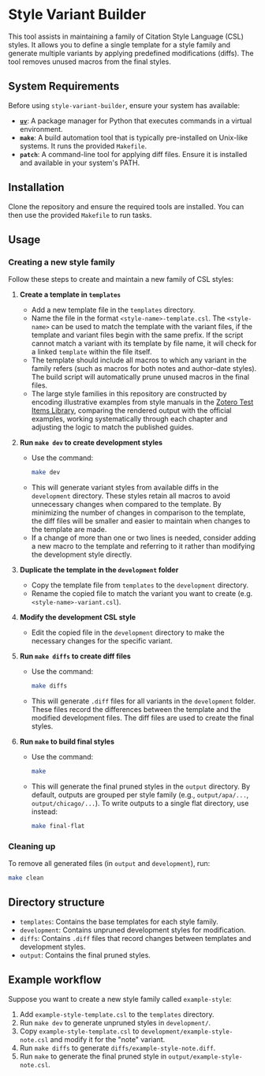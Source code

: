 # Style Variant Builder

This tool assists in maintaining a family of Citation Style Language (CSL) styles. It allows you to define a single template for a style family and generate multiple variants by applying predefined modifications (diffs). The tool removes unused macros from the final styles. 

## System Requirements

Before using `style-variant-builder`, ensure your system has available:

- [**`uv`**](https://docs.astral.sh/uv/): A package manager for Python that executes commands in a virtual environment.
- **`make`**: A build automation tool that is typically pre-installed on Unix-like systems. It runs the provided `Makefile`.
- **`patch`**: A command-line tool for applying diff files. Ensure it is installed and available in your system's PATH.

## Installation

Clone the repository and ensure the required tools are installed. You can then use the provided `Makefile` to run tasks.

## Usage

### Creating a new style family

Follow these steps to create and maintain a new family of CSL styles:

1. **Create a template in `templates`**
   - Add a new template file in the `templates` directory.
   - Name the file in the format `<style-name>-template.csl`. The `<style-name>` can be used to match the template with the variant files, if the template and variant files begin with the same prefix. If the script cannot match a variant with its template by file name, it will check for a linked `template` within the file itself.
   - The template should include all macros to which any variant in the family refers (such as macros for both notes and author–date styles). The build script will automatically prune unused macros in the final files.
   - The large style families in this repository are constructed by encoding illustrative examples from style manuals in the [Zotero Test Items Library](https://www.zotero.org/groups/2205533/test_items_library/), comparing the rendered output with the official examples, working systematically through each chapter and adjusting the logic to match the published guides.

2. **Run `make dev` to create development styles**
   - Use the command:
     ```bash
     make dev
     ```
   - This will generate variant styles from available diffs in the `development` directory. These styles retain all macros to avoid unnecessary changes when compared to the template. By minimizing the number of changes in comparison to the template, the diff files will be smaller and easier to maintain when changes to the template are made.
   - If a change of more than one or two lines is needed, consider adding a new macro to the template and referring to it rather than modifying the development style directly.

3. **Duplicate the template in the `development` folder**
   - Copy the template file from `templates` to the `development` directory.
   - Rename the copied file to match the variant you want to create (e.g. `<style-name>-variant.csl`).

4. **Modify the development CSL style**
   - Edit the copied file in the `development` directory to make the necessary changes for the specific variant.

5. **Run `make diffs` to create diff files**
   - Use the command:
     ```bash
     make diffs
     ```
   - This will generate `.diff` files for all variants in the `development` folder. These files record the differences between the template and the modified development files. The diff files are used to create the final styles.

6. **Run `make` to build final styles**
   - Use the command:
     ```bash
     make
     ```
   - This will generate the final pruned styles in the `output` directory. By default, outputs are grouped per style family (e.g., `output/apa/...`, `output/chicago/...`). To write outputs to a single flat directory, use instead:
     ```bash
     make final-flat
     ```

### Cleaning up

To remove all generated files (in `output` and `development`), run:
```bash
make clean
```

## Directory structure

- `templates`: Contains the base templates for each style family.
- `development`: Contains unpruned development styles for modification.
- `diffs`: Contains `.diff` files that record changes between templates and development styles.
- `output`: Contains the final pruned styles.

## Example workflow

Suppose you want to create a new style family called `example-style`:

1. Add `example-style-template.csl` to the `templates` directory.
2. Run `make dev` to generate unpruned styles in `development/`.
3. Copy `example-style-template.csl` to `development/example-style-note.csl` and modify it for the "note" variant.
4. Run `make diffs` to generate `diffs/example-style-note.diff`.
5. Run `make` to generate the final pruned style in `output/example-style-note.csl`.

